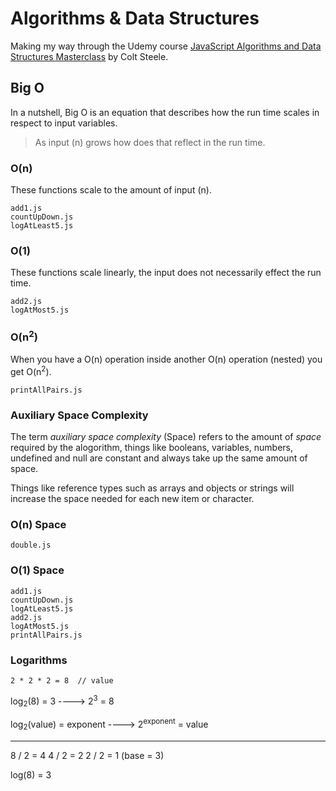 # Algorithms & Data Structures

Making my way through the Udemy course [JavaScript Algorithms and Data Structures Masterclass](https://www.udemy.com/js-algorithms-and-data-structures-masterclass/) by Colt Steele.

## Big O
In a nutshell, Big O is an equation that describes how the run time scales in respect to input variables.

> As input (n) grows how does that reflect in the run time.

### O(n)
These functions scale to the amount of input (n).
```
add1.js
countUpDown.js
logAtLeast5.js
```

### O(1)
These functions scale linearly, the input does not necessarily effect the run time.
```
add2.js
logAtMost5.js
```

### O(n<sup>2</sup>)
When you have a O(n) operation inside another O(n) operation (nested) you get O(n<sup>2</sup>).
```
printAllPairs.js
```

### Auxiliary Space Complexity
The term *auxiliary space complexity* (Space) refers to the amount of _space_ required by the alogorithm, things like booleans, variables, numbers, undefined and null are constant and always take up the same amount of space.

Things like reference types such as arrays and objects or strings will increase the space needed for each new item or character.

### O(n) Space
```
double.js
```

### O(1) Space
```
add1.js
countUpDown.js
logAtLeast5.js
add2.js
logAtMost5.js
printAllPairs.js
```

### Logarithms
```2 * 2 * 2 = 8  // value```

log<sub>2</sub>(8) = 3 ----> 2<sup>3</sup> = 8 

log<sub>2</sub>(value) = exponent ----> 2<sup>exponent</sup> = value

------

8 / 2 = 4
4 / 2 = 2
2 / 2 = 1
(base = 3)

log(8) = 3